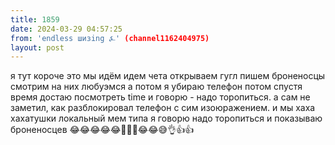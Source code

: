```yaml
---
title: 1859
date: 2024-03-29 04:57:25
from: 'endless шизing ⍼' (channel1162404975)
layout: post
---
```


я тут короче это мы идём идем чета открываем гугл пишем броненосцы смотрим на них любуэмся
а потом я убираю телефон
потом спустя время достаю посмотреть time и говорю - надо торопиться. а сам не заметил, как разблокировал телефон с сим изоюражением. и мы хаха хахатушки локальный мем типа я говорю надо торопиться и показываю броненосцев 
😂😂😂😂😂🤣🤣🤣😂😂😅👌👍👍
